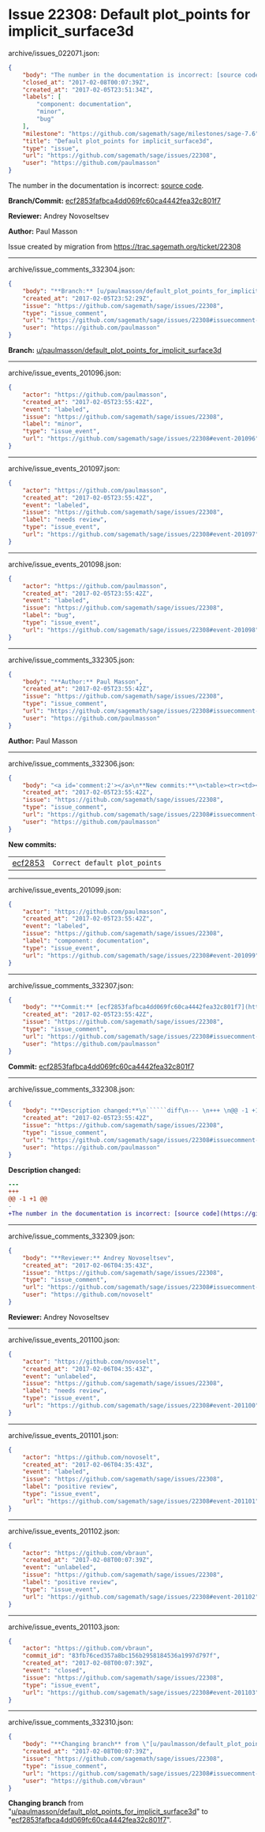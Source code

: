 # Issue 22308: Default plot_points for implicit_surface3d

archive/issues_022071.json:
```json
{
    "body": "The number in the documentation is incorrect: [source code](https://github.com/sagemath/sage/blob/master/src/sage/plot/plot3d/implicit_surface.pyx#L96).\n\n**Branch/Commit:** [ecf2853fafbca4dd069fc60ca4442fea32c801f7](https://github.com/sagemath/sagetrac-mirror/commit/ecf2853fafbca4dd069fc60ca4442fea32c801f7)\n\n**Reviewer:** Andrey Novoseltsev\n\n**Author:** Paul Masson\n\nIssue created by migration from https://trac.sagemath.org/ticket/22308\n\n",
    "closed_at": "2017-02-08T00:07:39Z",
    "created_at": "2017-02-05T23:51:34Z",
    "labels": [
        "component: documentation",
        "minor",
        "bug"
    ],
    "milestone": "https://github.com/sagemath/sage/milestones/sage-7.6",
    "title": "Default plot_points for implicit_surface3d",
    "type": "issue",
    "url": "https://github.com/sagemath/sage/issues/22308",
    "user": "https://github.com/paulmasson"
}
```
The number in the documentation is incorrect: [source code](https://github.com/sagemath/sage/blob/master/src/sage/plot/plot3d/implicit_surface.pyx#L96).

**Branch/Commit:** [ecf2853fafbca4dd069fc60ca4442fea32c801f7](https://github.com/sagemath/sagetrac-mirror/commit/ecf2853fafbca4dd069fc60ca4442fea32c801f7)

**Reviewer:** Andrey Novoseltsev

**Author:** Paul Masson

Issue created by migration from https://trac.sagemath.org/ticket/22308





---

archive/issue_comments_332304.json:
```json
{
    "body": "**Branch:** [u/paulmasson/default_plot_points_for_implicit_surface3d](https://github.com/sagemath/sagetrac-mirror/tree/u/paulmasson/default_plot_points_for_implicit_surface3d)",
    "created_at": "2017-02-05T23:52:29Z",
    "issue": "https://github.com/sagemath/sage/issues/22308",
    "type": "issue_comment",
    "url": "https://github.com/sagemath/sage/issues/22308#issuecomment-332304",
    "user": "https://github.com/paulmasson"
}
```

**Branch:** [u/paulmasson/default_plot_points_for_implicit_surface3d](https://github.com/sagemath/sagetrac-mirror/tree/u/paulmasson/default_plot_points_for_implicit_surface3d)



---

archive/issue_events_201096.json:
```json
{
    "actor": "https://github.com/paulmasson",
    "created_at": "2017-02-05T23:55:42Z",
    "event": "labeled",
    "issue": "https://github.com/sagemath/sage/issues/22308",
    "label": "minor",
    "type": "issue_event",
    "url": "https://github.com/sagemath/sage/issues/22308#event-201096"
}
```



---

archive/issue_events_201097.json:
```json
{
    "actor": "https://github.com/paulmasson",
    "created_at": "2017-02-05T23:55:42Z",
    "event": "labeled",
    "issue": "https://github.com/sagemath/sage/issues/22308",
    "label": "needs review",
    "type": "issue_event",
    "url": "https://github.com/sagemath/sage/issues/22308#event-201097"
}
```



---

archive/issue_events_201098.json:
```json
{
    "actor": "https://github.com/paulmasson",
    "created_at": "2017-02-05T23:55:42Z",
    "event": "labeled",
    "issue": "https://github.com/sagemath/sage/issues/22308",
    "label": "bug",
    "type": "issue_event",
    "url": "https://github.com/sagemath/sage/issues/22308#event-201098"
}
```



---

archive/issue_comments_332305.json:
```json
{
    "body": "**Author:** Paul Masson",
    "created_at": "2017-02-05T23:55:42Z",
    "issue": "https://github.com/sagemath/sage/issues/22308",
    "type": "issue_comment",
    "url": "https://github.com/sagemath/sage/issues/22308#issuecomment-332305",
    "user": "https://github.com/paulmasson"
}
```

**Author:** Paul Masson



---

archive/issue_comments_332306.json:
```json
{
    "body": "<a id='comment:2'></a>\n**New commits:**\n<table><tr><td><a href=\"https://github.com/sagemath/sagetrac-mirror/commit/ecf2853fafbca4dd069fc60ca4442fea32c801f7\">ecf2853</a></td><td><code>Correct default plot_points</code></td></tr></table>\n",
    "created_at": "2017-02-05T23:55:42Z",
    "issue": "https://github.com/sagemath/sage/issues/22308",
    "type": "issue_comment",
    "url": "https://github.com/sagemath/sage/issues/22308#issuecomment-332306",
    "user": "https://github.com/paulmasson"
}
```

<a id='comment:2'></a>
**New commits:**
<table><tr><td><a href="https://github.com/sagemath/sagetrac-mirror/commit/ecf2853fafbca4dd069fc60ca4442fea32c801f7">ecf2853</a></td><td><code>Correct default plot_points</code></td></tr></table>




---

archive/issue_events_201099.json:
```json
{
    "actor": "https://github.com/paulmasson",
    "created_at": "2017-02-05T23:55:42Z",
    "event": "labeled",
    "issue": "https://github.com/sagemath/sage/issues/22308",
    "label": "component: documentation",
    "type": "issue_event",
    "url": "https://github.com/sagemath/sage/issues/22308#event-201099"
}
```



---

archive/issue_comments_332307.json:
```json
{
    "body": "**Commit:** [ecf2853fafbca4dd069fc60ca4442fea32c801f7](https://github.com/sagemath/sagetrac-mirror/commit/ecf2853fafbca4dd069fc60ca4442fea32c801f7)",
    "created_at": "2017-02-05T23:55:42Z",
    "issue": "https://github.com/sagemath/sage/issues/22308",
    "type": "issue_comment",
    "url": "https://github.com/sagemath/sage/issues/22308#issuecomment-332307",
    "user": "https://github.com/paulmasson"
}
```

**Commit:** [ecf2853fafbca4dd069fc60ca4442fea32c801f7](https://github.com/sagemath/sagetrac-mirror/commit/ecf2853fafbca4dd069fc60ca4442fea32c801f7)



---

archive/issue_comments_332308.json:
```json
{
    "body": "**Description changed:**\n``````diff\n--- \n+++ \n@@ -1 +1 @@\n-\n+The number in the documentation is incorrect: [source code](https://github.com/sagemath/sage/blob/master/src/sage/plot/plot3d/implicit_surface.pyx#L96).\n``````\n",
    "created_at": "2017-02-05T23:55:42Z",
    "issue": "https://github.com/sagemath/sage/issues/22308",
    "type": "issue_comment",
    "url": "https://github.com/sagemath/sage/issues/22308#issuecomment-332308",
    "user": "https://github.com/paulmasson"
}
```

**Description changed:**
``````diff
--- 
+++ 
@@ -1 +1 @@
-
+The number in the documentation is incorrect: [source code](https://github.com/sagemath/sage/blob/master/src/sage/plot/plot3d/implicit_surface.pyx#L96).
``````




---

archive/issue_comments_332309.json:
```json
{
    "body": "**Reviewer:** Andrey Novoseltsev",
    "created_at": "2017-02-06T04:35:43Z",
    "issue": "https://github.com/sagemath/sage/issues/22308",
    "type": "issue_comment",
    "url": "https://github.com/sagemath/sage/issues/22308#issuecomment-332309",
    "user": "https://github.com/novoselt"
}
```

**Reviewer:** Andrey Novoseltsev



---

archive/issue_events_201100.json:
```json
{
    "actor": "https://github.com/novoselt",
    "created_at": "2017-02-06T04:35:43Z",
    "event": "unlabeled",
    "issue": "https://github.com/sagemath/sage/issues/22308",
    "label": "needs review",
    "type": "issue_event",
    "url": "https://github.com/sagemath/sage/issues/22308#event-201100"
}
```



---

archive/issue_events_201101.json:
```json
{
    "actor": "https://github.com/novoselt",
    "created_at": "2017-02-06T04:35:43Z",
    "event": "labeled",
    "issue": "https://github.com/sagemath/sage/issues/22308",
    "label": "positive review",
    "type": "issue_event",
    "url": "https://github.com/sagemath/sage/issues/22308#event-201101"
}
```



---

archive/issue_events_201102.json:
```json
{
    "actor": "https://github.com/vbraun",
    "created_at": "2017-02-08T00:07:39Z",
    "event": "unlabeled",
    "issue": "https://github.com/sagemath/sage/issues/22308",
    "label": "positive review",
    "type": "issue_event",
    "url": "https://github.com/sagemath/sage/issues/22308#event-201102"
}
```



---

archive/issue_events_201103.json:
```json
{
    "actor": "https://github.com/vbraun",
    "commit_id": "83fb76ced357a8bc156b2958184536a1997d797f",
    "created_at": "2017-02-08T00:07:39Z",
    "event": "closed",
    "issue": "https://github.com/sagemath/sage/issues/22308",
    "type": "issue_event",
    "url": "https://github.com/sagemath/sage/issues/22308#event-201103"
}
```



---

archive/issue_comments_332310.json:
```json
{
    "body": "**Changing branch** from \"[u/paulmasson/default_plot_points_for_implicit_surface3d](https://github.com/sagemath/sagetrac-mirror/tree/u/paulmasson/default_plot_points_for_implicit_surface3d)\" to \"[ecf2853fafbca4dd069fc60ca4442fea32c801f7](https://github.com/sagemath/sagetrac-mirror/commit/ecf2853fafbca4dd069fc60ca4442fea32c801f7)\".",
    "created_at": "2017-02-08T00:07:39Z",
    "issue": "https://github.com/sagemath/sage/issues/22308",
    "type": "issue_comment",
    "url": "https://github.com/sagemath/sage/issues/22308#issuecomment-332310",
    "user": "https://github.com/vbraun"
}
```

**Changing branch** from "[u/paulmasson/default_plot_points_for_implicit_surface3d](https://github.com/sagemath/sagetrac-mirror/tree/u/paulmasson/default_plot_points_for_implicit_surface3d)" to "[ecf2853fafbca4dd069fc60ca4442fea32c801f7](https://github.com/sagemath/sagetrac-mirror/commit/ecf2853fafbca4dd069fc60ca4442fea32c801f7)".
